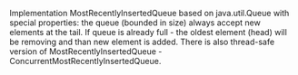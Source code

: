 Implementation MostRecentlyInsertedQueue based on java.util.Queue with special properties: 
the queue (bounded in size) always accept new elements at the tail. If queue is already full - 
the oldest element (head) will be removing and than new element is added.
There is also thread-safe version of MostRecentlyInsertedQueue - ConcurrentMostRecentlyInsertedQueue.
